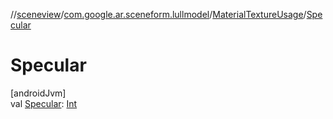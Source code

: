//[sceneview](../../../index.md)/[com.google.ar.sceneform.lullmodel](../index.md)/[MaterialTextureUsage](index.md)/[Specular](-specular.md)

# Specular

[androidJvm]\
val [Specular](-specular.md): [Int](https://kotlinlang.org/api/latest/jvm/stdlib/kotlin/-int/index.html)
